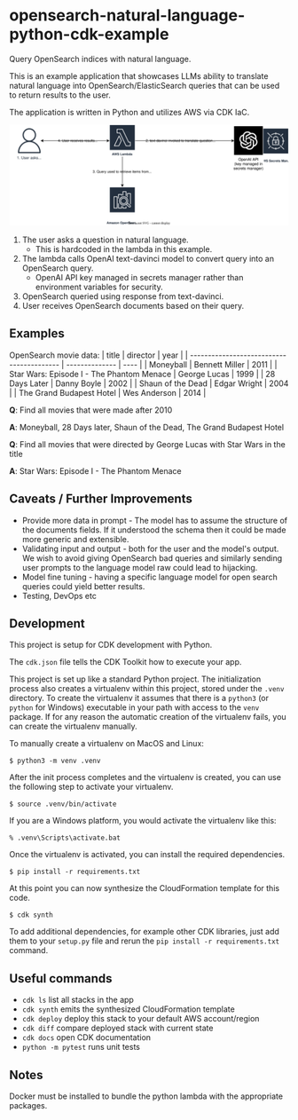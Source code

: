 # opensearch-natural-language-python-cdk-example

Query OpenSearch indices with natural language.

This is an example application that showcases LLMs ability
to translate natural language into OpenSearch/ElasticSearch
queries that can be used to return results to the user.

The application is written in Python and utilizes AWS via CDK IaC. 

![](docs/diagram.drawio.svg)

1. The user asks a question in natural language.
   - This is hardcoded in the lambda in this example.
2. The lambda calls OpenAI text-davinci model to convert query into an OpenSearch query.
   - OpenAI API key managed in secrets manager rather than environment variables for security.
3. OpenSearch queried using response from text-davinci.
4. User receives OpenSearch documents based on their query.

## Examples

OpenSearch movie data:
| title | director | year |
| ----------------------------------------- | -------------- | ---- |
| Moneyball | Bennett Miller | 2011 |
| Star Wars: Episode I - The Phantom Menace | George Lucas | 1999 |
| 28 Days Later | Danny Boyle | 2002 |
| Shaun of the Dead | Edgar Wright | 2004 |
| The Grand Budapest Hotel | Wes Anderson | 2014 |

**Q**: Find all movies that were made after 2010

**A**: Moneyball, 28 Days later, Shaun of the Dead, The Grand Budapest Hotel

**Q**: Find all movies that were directed by George Lucas with Star Wars in the title

**A**: Star Wars: Episode I - The Phantom Menace

## Caveats / Further Improvements

* Provide more data in prompt - The model has to assume the structure of the documents fields. If it understood the schema then it could be made more generic and extensible.
* Validating input and output - both for the user and the model's output. We wish to avoid giving OpenSearch bad queries and similarly sending user prompts to the language model raw could lead to hijacking.
* Model fine tuning - having a specific language model for open search queries could yield better results. 
* Testing, DevOps etc

## Development

This project is setup for CDK development with Python.

The `cdk.json` file tells the CDK Toolkit how to execute your app.

This project is set up like a standard Python project. The initialization
process also creates a virtualenv within this project, stored under the `.venv`
directory. To create the virtualenv it assumes that there is a `python3`
(or `python` for Windows) executable in your path with access to the `venv`
package. If for any reason the automatic creation of the virtualenv fails,
you can create the virtualenv manually.

To manually create a virtualenv on MacOS and Linux:

```
$ python3 -m venv .venv
```

After the init process completes and the virtualenv is created, you can use the following
step to activate your virtualenv.

```
$ source .venv/bin/activate
```

If you are a Windows platform, you would activate the virtualenv like this:

```
% .venv\Scripts\activate.bat
```

Once the virtualenv is activated, you can install the required dependencies.

```
$ pip install -r requirements.txt
```

At this point you can now synthesize the CloudFormation template for this code.

```
$ cdk synth
```

To add additional dependencies, for example other CDK libraries, just add
them to your `setup.py` file and rerun the `pip install -r requirements.txt`
command.

## Useful commands

- `cdk ls` list all stacks in the app
- `cdk synth` emits the synthesized CloudFormation template
- `cdk deploy` deploy this stack to your default AWS account/region
- `cdk diff` compare deployed stack with current state
- `cdk docs` open CDK documentation
- `python -m pytest` runs unit tests

## Notes

Docker must be installed to bundle the python lambda with the appropriate packages.
